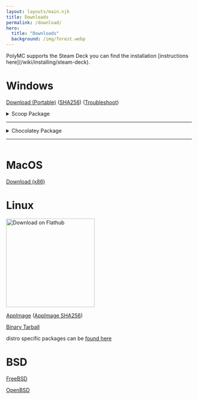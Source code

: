 ```yaml
---
layout: layouts/main.njk
title: Downloads
permalink: /download/
hero:
  title: "Downloads"
  background: /img/forest.webp
---
```

<div class="notification is-info">
PolyMC supports the Steam Deck you can find the installation [instructions here](/wiki/installing/steam-deck).
</div>

<div class="cards">
  <div class="card">
    <h1>Windows</h1>
    <p><a class="button" href="https://packages.polymc.org/latest/win32/win32.zip">Download (Portable)</a>
    (<a href="https://packages.polymc.org/latest/win32/win32.zip.sha256">SHA256</a>) (<a href="{{ '/wiki/getting-started/installing-polymc/#troubleshoot' | url }}">Troubleshoot</a>)
    </p>
    <details>
      <summary>
        Scoop Package
        <hr>
      </summary>
    <pre><code>scoop bucket add games
scoop install polymc</code></pre>
    </details>
    <details>
      <summary>
        Chocolatey Package
        <hr>
      </summary>
    <pre><code>choco install polymc</code></pre>
    </details>
  </div>
  <div class="card">
    <h1>MacOS</h1>
    <p><a class="button" href="https://github.com/PolyMC/PolyMC/actions">Download (x86)</a></p>
  </div>
  <div class="card">
    <h1>Linux</h1>
    <p><a href='https://flathub.org/apps/details/org.polymc.PolyMC'><img width='240' alt='Download on Flathub' src='https://flathub.org/assets/badges/flathub-badge-en.png'/></a></p>
    <p><a class="button" href="https://packages.polymc.org/latest/appimage/" >AppImage</a>
    (<a href="https://packages.polymc.org/latest/appimage/PolyMC-latest-x86_64.AppImage.sha256">AppImage SHA256</a>)</p>
    <p><a class="button" href="https://github.com/PolyMC/PolyMC/actions" >Binary Tarball</a></p>
    <p>distro specific packages can be <a href="{{ '../wiki/installing/' | url}}">found here</a></p>
  </div>
  <div class="card">
    <h1>BSD</h1>
    <p><a class="button" href="{{ '/wiki/installing/free-bsd/' | url }}">FreeBSD</a></p>
    <p><a class="button" href="{{ '/wiki/installing/open-bsd/' | url }}">OpenBSD</a></p>
  </div>
</div>
